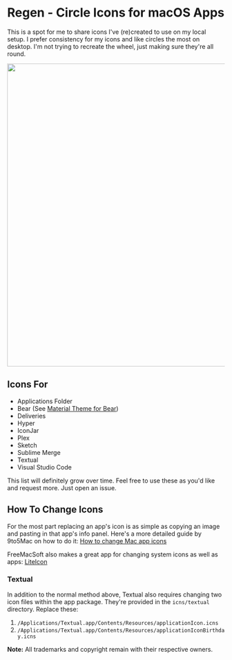 # Regen - Circle Icons for macOS Apps

This is a spot for me to share icons I've (re)created to use on my local setup. I prefer consistency for my icons and like circles the most on desktop. I'm not trying to recreate the wheel, just making sure they're all round.

<img src="http://r3v.in/jGOo9/Regen-Screenshot-2x.jpg" width="860" height="702">

## Icons For

* Applications Folder
* Bear (See [Material Theme for Bear](https://github.com/r3volution11/material-theme-bear-notes))
* Deliveries
* Hyper
* IconJar
* Plex
* Sketch
* Sublime Merge
* Textual
* Visual Studio Code

This list will definitely grow over time. Feel free to use these as you'd like and request more. Just open an issue.

## How To Change Icons

For the most part replacing an app's icon is as simple as copying an image and pasting in that app's info panel. Here's a more detailed guide by 9to5Mac on how to do it: [How to change Mac app icons](https://9to5mac.com/2019/01/17/change-mac-icons/)

FreeMacSoft also makes a great app for changing system icons as well as apps: [LiteIcon](https://freemacsoft.net/liteicon/)

### Textual

In addition to the normal method above, Textual also requires changing two icon files within the app package. They're provided in the `icns/textual` directory. Replace these:

1. `/Applications/Textual.app/Contents/Resources/applicationIcon.icns`
2. `/Applications/Textual.app/Contents/Resources/applicationIconBirthday.icns`


**Note:** All trademarks and copyright remain with their respective owners.